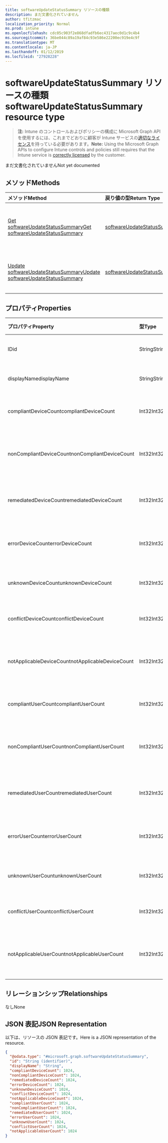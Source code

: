 ```yaml
---
title: softwareUpdateStatusSummary リソースの種類
description: まだ文書化されていません
author: tfitzmac
localization_priority: Normal
ms.prod: intune
ms.openlocfilehash: cdc05c903f2e868dfadfb6ec4317aec0d1c9c4b4
ms.sourcegitcommit: 36be044c89a19af84c93e586e22200ec919e4c9f
ms.translationtype: MT
ms.contentlocale: ja-JP
ms.lasthandoff: 01/12/2019
ms.locfileid: "27928228"
---
```

# <a name="softwareupdatestatussummary-resource-type"></a><span data-ttu-id="0658a-103">softwareUpdateStatusSummary リソースの種類</span><span class="sxs-lookup"><span data-stu-id="0658a-103">softwareUpdateStatusSummary resource type</span></span>

> <span data-ttu-id="0658a-104">**注:** Intune のコントロールおよびポリシーの構成に Microsoft Graph API を使用するには、これまでどおりに顧客が Intune サービスの[適切なライセンス](https://go.microsoft.com/fwlink/?linkid=839381)を持っている必要があります。</span><span class="sxs-lookup"><span data-stu-id="0658a-104">**Note:** Using the Microsoft Graph APIs to configure Intune controls and policies still requires that the Intune service is [correctly licensed](https://go.microsoft.com/fwlink/?linkid=839381) by the customer.</span></span>

<span data-ttu-id="0658a-105">まだ文書化されていません</span><span class="sxs-lookup"><span data-stu-id="0658a-105">Not yet documented</span></span>
## <a name="methods"></a><span data-ttu-id="0658a-106">メソッド</span><span class="sxs-lookup"><span data-stu-id="0658a-106">Methods</span></span>
|<span data-ttu-id="0658a-107">メソッド</span><span class="sxs-lookup"><span data-stu-id="0658a-107">Method</span></span>|<span data-ttu-id="0658a-108">戻り値の型</span><span class="sxs-lookup"><span data-stu-id="0658a-108">Return Type</span></span>|<span data-ttu-id="0658a-109">説明</span><span class="sxs-lookup"><span data-stu-id="0658a-109">Description</span></span>|
|:---|:---|:---|
|[<span data-ttu-id="0658a-110">Get softwareUpdateStatusSummary</span><span class="sxs-lookup"><span data-stu-id="0658a-110">Get softwareUpdateStatusSummary</span></span>](../api/intune-deviceconfig-softwareupdatestatussummary-get.md)|[<span data-ttu-id="0658a-111">softwareUpdateStatusSummary</span><span class="sxs-lookup"><span data-stu-id="0658a-111">softwareUpdateStatusSummary</span></span>](../resources/intune-deviceconfig-softwareupdatestatussummary.md)|<span data-ttu-id="0658a-112">[softwareUpdateStatusSummary](../resources/intune-deviceconfig-softwareupdatestatussummary.md) オブジェクトのプロパティとリレーションシップを読み取ります。</span><span class="sxs-lookup"><span data-stu-id="0658a-112">Read properties and relationships of the [softwareUpdateStatusSummary](../resources/intune-deviceconfig-softwareupdatestatussummary.md) object.</span></span>|
|[<span data-ttu-id="0658a-113">Update softwareUpdateStatusSummary</span><span class="sxs-lookup"><span data-stu-id="0658a-113">Update softwareUpdateStatusSummary</span></span>](../api/intune-deviceconfig-softwareupdatestatussummary-update.md)|[<span data-ttu-id="0658a-114">softwareUpdateStatusSummary</span><span class="sxs-lookup"><span data-stu-id="0658a-114">softwareUpdateStatusSummary</span></span>](../resources/intune-deviceconfig-softwareupdatestatussummary.md)|<span data-ttu-id="0658a-115">[softwareUpdateStatusSummary](../resources/intune-deviceconfig-softwareupdatestatussummary.md) オブジェクトのプロパティを更新します。</span><span class="sxs-lookup"><span data-stu-id="0658a-115">Update the properties of a [softwareUpdateStatusSummary](../resources/intune-deviceconfig-softwareupdatestatussummary.md) object.</span></span>|

## <a name="properties"></a><span data-ttu-id="0658a-116">プロパティ</span><span class="sxs-lookup"><span data-stu-id="0658a-116">Properties</span></span>
|<span data-ttu-id="0658a-117">プロパティ</span><span class="sxs-lookup"><span data-stu-id="0658a-117">Property</span></span>|<span data-ttu-id="0658a-118">型</span><span class="sxs-lookup"><span data-stu-id="0658a-118">Type</span></span>|<span data-ttu-id="0658a-119">説明</span><span class="sxs-lookup"><span data-stu-id="0658a-119">Description</span></span>|
|:---|:---|:---|
|<span data-ttu-id="0658a-120">ID</span><span class="sxs-lookup"><span data-stu-id="0658a-120">id</span></span>|<span data-ttu-id="0658a-121">String</span><span class="sxs-lookup"><span data-stu-id="0658a-121">String</span></span>|<span data-ttu-id="0658a-122">エンティティのキー。</span><span class="sxs-lookup"><span data-stu-id="0658a-122">Key of the entity.</span></span>|
|<span data-ttu-id="0658a-123">displayName</span><span class="sxs-lookup"><span data-stu-id="0658a-123">displayName</span></span>|<span data-ttu-id="0658a-124">String</span><span class="sxs-lookup"><span data-stu-id="0658a-124">String</span></span>|<span data-ttu-id="0658a-125">ポリシーの名前。</span><span class="sxs-lookup"><span data-stu-id="0658a-125">The name of the policy.</span></span>|
|<span data-ttu-id="0658a-126">compliantDeviceCount</span><span class="sxs-lookup"><span data-stu-id="0658a-126">compliantDeviceCount</span></span>|<span data-ttu-id="0658a-127">Int32</span><span class="sxs-lookup"><span data-stu-id="0658a-127">Int32</span></span>|<span data-ttu-id="0658a-128">準拠デバイスの数。</span><span class="sxs-lookup"><span data-stu-id="0658a-128">Number of compliant devices.</span></span>|
|<span data-ttu-id="0658a-129">nonCompliantDeviceCount</span><span class="sxs-lookup"><span data-stu-id="0658a-129">nonCompliantDeviceCount</span></span>|<span data-ttu-id="0658a-130">Int32</span><span class="sxs-lookup"><span data-stu-id="0658a-130">Int32</span></span>|<span data-ttu-id="0658a-131">準拠していないデバイスの数。</span><span class="sxs-lookup"><span data-stu-id="0658a-131">Number of non compliant devices.</span></span>|
|<span data-ttu-id="0658a-132">remediatedDeviceCount</span><span class="sxs-lookup"><span data-stu-id="0658a-132">remediatedDeviceCount</span></span>|<span data-ttu-id="0658a-133">Int32</span><span class="sxs-lookup"><span data-stu-id="0658a-133">Int32</span></span>|<span data-ttu-id="0658a-134">修復済みデバイスの数。</span><span class="sxs-lookup"><span data-stu-id="0658a-134">Number of remediated devices.</span></span>|
|<span data-ttu-id="0658a-135">errorDeviceCount</span><span class="sxs-lookup"><span data-stu-id="0658a-135">errorDeviceCount</span></span>|<span data-ttu-id="0658a-136">Int32</span><span class="sxs-lookup"><span data-stu-id="0658a-136">Int32</span></span>|<span data-ttu-id="0658a-137">エラーが発生したデバイスの数。</span><span class="sxs-lookup"><span data-stu-id="0658a-137">Number of devices had error.</span></span>|
|<span data-ttu-id="0658a-138">unknownDeviceCount</span><span class="sxs-lookup"><span data-stu-id="0658a-138">unknownDeviceCount</span></span>|<span data-ttu-id="0658a-139">Int32</span><span class="sxs-lookup"><span data-stu-id="0658a-139">Int32</span></span>|<span data-ttu-id="0658a-140">不明なデバイスの数。</span><span class="sxs-lookup"><span data-stu-id="0658a-140">Number of unknown devices.</span></span>|
|<span data-ttu-id="0658a-141">conflictDeviceCount</span><span class="sxs-lookup"><span data-stu-id="0658a-141">conflictDeviceCount</span></span>|<span data-ttu-id="0658a-142">Int32</span><span class="sxs-lookup"><span data-stu-id="0658a-142">Int32</span></span>|<span data-ttu-id="0658a-143">競合デバイスの数。</span><span class="sxs-lookup"><span data-stu-id="0658a-143">Number of conflict devices.</span></span>|
|<span data-ttu-id="0658a-144">notApplicableDeviceCount</span><span class="sxs-lookup"><span data-stu-id="0658a-144">notApplicableDeviceCount</span></span>|<span data-ttu-id="0658a-145">Int32</span><span class="sxs-lookup"><span data-stu-id="0658a-145">Int32</span></span>|<span data-ttu-id="0658a-146">該当しないデバイスの数。</span><span class="sxs-lookup"><span data-stu-id="0658a-146">Number of not applicable devices.</span></span>|
|<span data-ttu-id="0658a-147">compliantUserCount</span><span class="sxs-lookup"><span data-stu-id="0658a-147">compliantUserCount</span></span>|<span data-ttu-id="0658a-148">Int32</span><span class="sxs-lookup"><span data-stu-id="0658a-148">Int32</span></span>|<span data-ttu-id="0658a-149">準拠ユーザーの数。</span><span class="sxs-lookup"><span data-stu-id="0658a-149">Number of compliant users.</span></span>|
|<span data-ttu-id="0658a-150">nonCompliantUserCount</span><span class="sxs-lookup"><span data-stu-id="0658a-150">nonCompliantUserCount</span></span>|<span data-ttu-id="0658a-151">Int32</span><span class="sxs-lookup"><span data-stu-id="0658a-151">Int32</span></span>|<span data-ttu-id="0658a-152">準拠していないユーザーの数。</span><span class="sxs-lookup"><span data-stu-id="0658a-152">Number of non compliant users.</span></span>|
|<span data-ttu-id="0658a-153">remediatedUserCount</span><span class="sxs-lookup"><span data-stu-id="0658a-153">remediatedUserCount</span></span>|<span data-ttu-id="0658a-154">Int32</span><span class="sxs-lookup"><span data-stu-id="0658a-154">Int32</span></span>|<span data-ttu-id="0658a-155">修復済みユーザーの数。</span><span class="sxs-lookup"><span data-stu-id="0658a-155">Number of remediated users.</span></span>|
|<span data-ttu-id="0658a-156">errorUserCount</span><span class="sxs-lookup"><span data-stu-id="0658a-156">errorUserCount</span></span>|<span data-ttu-id="0658a-157">Int32</span><span class="sxs-lookup"><span data-stu-id="0658a-157">Int32</span></span>|<span data-ttu-id="0658a-158">エラーが発生したユーザーの数。</span><span class="sxs-lookup"><span data-stu-id="0658a-158">Number of users had error.</span></span>|
|<span data-ttu-id="0658a-159">unknownUserCount</span><span class="sxs-lookup"><span data-stu-id="0658a-159">unknownUserCount</span></span>|<span data-ttu-id="0658a-160">Int32</span><span class="sxs-lookup"><span data-stu-id="0658a-160">Int32</span></span>|<span data-ttu-id="0658a-161">不明なユーザーの数。</span><span class="sxs-lookup"><span data-stu-id="0658a-161">Number of unknown users.</span></span>|
|<span data-ttu-id="0658a-162">conflictUserCount</span><span class="sxs-lookup"><span data-stu-id="0658a-162">conflictUserCount</span></span>|<span data-ttu-id="0658a-163">Int32</span><span class="sxs-lookup"><span data-stu-id="0658a-163">Int32</span></span>|<span data-ttu-id="0658a-164">競合ユーザーの数。</span><span class="sxs-lookup"><span data-stu-id="0658a-164">Number of conflict users.</span></span>|
|<span data-ttu-id="0658a-165">notApplicableUserCount</span><span class="sxs-lookup"><span data-stu-id="0658a-165">notApplicableUserCount</span></span>|<span data-ttu-id="0658a-166">Int32</span><span class="sxs-lookup"><span data-stu-id="0658a-166">Int32</span></span>|<span data-ttu-id="0658a-167">該当しないユーザーの数。</span><span class="sxs-lookup"><span data-stu-id="0658a-167">Number of not applicable users.</span></span>|

## <a name="relationships"></a><span data-ttu-id="0658a-168">リレーションシップ</span><span class="sxs-lookup"><span data-stu-id="0658a-168">Relationships</span></span>
<span data-ttu-id="0658a-169">なし</span><span class="sxs-lookup"><span data-stu-id="0658a-169">None</span></span>
## <a name="json-representation"></a><span data-ttu-id="0658a-170">JSON 表記</span><span class="sxs-lookup"><span data-stu-id="0658a-170">JSON Representation</span></span>
<span data-ttu-id="0658a-171">以下は、リソースの JSON 表記です。</span><span class="sxs-lookup"><span data-stu-id="0658a-171">Here is a JSON representation of the resource.</span></span>
<!-- {
  "blockType": "resource",
  "keyProperty": "id",
  "@odata.type": "microsoft.graph.softwareUpdateStatusSummary"
}
-->
``` json
{
  "@odata.type": "#microsoft.graph.softwareUpdateStatusSummary",
  "id": "String (identifier)",
  "displayName": "String",
  "compliantDeviceCount": 1024,
  "nonCompliantDeviceCount": 1024,
  "remediatedDeviceCount": 1024,
  "errorDeviceCount": 1024,
  "unknownDeviceCount": 1024,
  "conflictDeviceCount": 1024,
  "notApplicableDeviceCount": 1024,
  "compliantUserCount": 1024,
  "nonCompliantUserCount": 1024,
  "remediatedUserCount": 1024,
  "errorUserCount": 1024,
  "unknownUserCount": 1024,
  "conflictUserCount": 1024,
  "notApplicableUserCount": 1024
}
```




